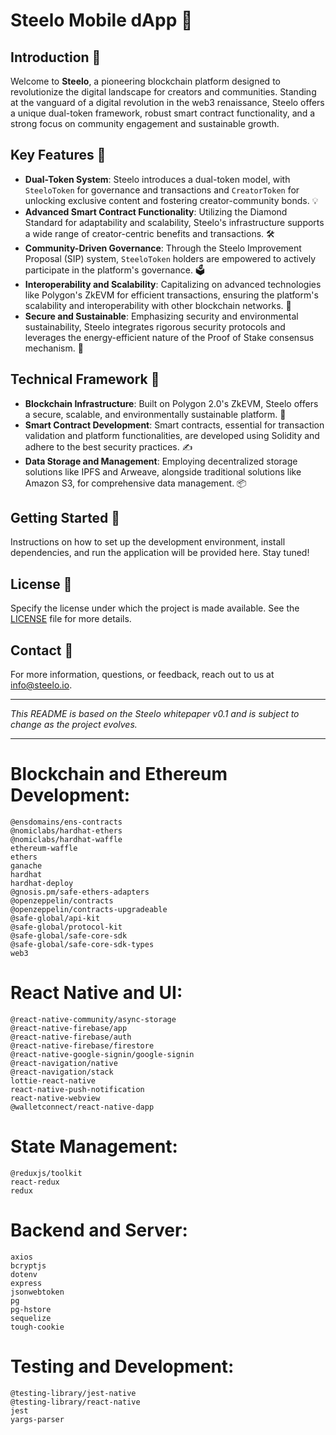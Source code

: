 # Steelo Mobile dApp 🚀

## Introduction 🌟

Welcome to **Steelo**, a pioneering blockchain platform designed to revolutionize the digital landscape for creators and communities. Standing at the vanguard of a digital revolution in the web3 renaissance, Steelo offers a unique dual-token framework, robust smart contract functionality, and a strong focus on community engagement and sustainable growth.

## Key Features 🔑

- **Dual-Token System**: Steelo introduces a dual-token model, with `SteeloToken` for governance and transactions and `CreatorToken` for unlocking exclusive content and fostering creator-community bonds. 💡
- **Advanced Smart Contract Functionality**: Utilizing the Diamond Standard for adaptability and scalability, Steelo's infrastructure supports a wide range of creator-centric benefits and transactions. 🛠️
- **Community-Driven Governance**: Through the Steelo Improvement Proposal (SIP) system, `SteeloToken` holders are empowered to actively participate in the platform's governance. 🗳️
- **Interoperability and Scalability**: Capitalizing on advanced technologies like Polygon's ZkEVM for efficient transactions, ensuring the platform's scalability and interoperability with other blockchain networks. 🔗
- **Secure and Sustainable**: Emphasizing security and environmental sustainability, Steelo integrates rigorous security protocols and leverages the energy-efficient nature of the Proof of Stake consensus mechanism. 🌱

## Technical Framework 🧩

- **Blockchain Infrastructure**: Built on Polygon 2.0's ZkEVM, Steelo offers a secure, scalable, and environmentally sustainable platform. 🔐
- **Smart Contract Development**: Smart contracts, essential for transaction validation and platform functionalities, are developed using Solidity and adhere to the best security practices. ✍️
- **Data Storage and Management**: Employing decentralized storage solutions like IPFS and Arweave, alongside traditional solutions like Amazon S3, for comprehensive data management. 📦

## Getting Started 🚀

Instructions on how to set up the development environment, install dependencies, and run the application will be provided here. Stay tuned!

## License 📄

Specify the license under which the project is made available. See the [LICENSE](LICENSE) file for more details.

## Contact 📧

For more information, questions, or feedback, reach out to us at [info@steelo.io](mailto:info@steelo.io).

---

*This README is based on the Steelo whitepaper v0.1 and is subject to change as the project evolves.*

---

# Blockchain and Ethereum Development:

    @ensdomains/ens-contracts
    @nomiclabs/hardhat-ethers
    @nomiclabs/hardhat-waffle
    ethereum-waffle
    ethers
    ganache
    hardhat
    hardhat-deploy
    @gnosis.pm/safe-ethers-adapters
    @openzeppelin/contracts
    @openzeppelin/contracts-upgradeable
    @safe-global/api-kit
    @safe-global/protocol-kit
    @safe-global/safe-core-sdk
    @safe-global/safe-core-sdk-types
    web3

# React Native and UI:

    @react-native-community/async-storage
    @react-native-firebase/app
    @react-native-firebase/auth
    @react-native-firebase/firestore
    @react-native-google-signin/google-signin
    @react-navigation/native
    @react-navigation/stack
    lottie-react-native
    react-native-push-notification
    react-native-webview
    @walletconnect/react-native-dapp

# State Management:

    @reduxjs/toolkit
    react-redux
    redux

# Backend and Server:

    axios
    bcryptjs
    dotenv
    express
    jsonwebtoken
    pg
    pg-hstore
    sequelize
    tough-cookie

# Testing and Development:

    @testing-library/jest-native
    @testing-library/react-native
    jest
    yargs-parser